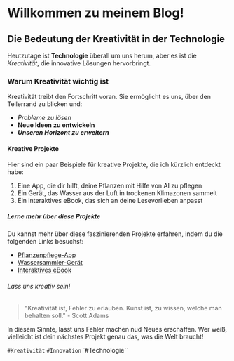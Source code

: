 # Willkommen zu meinem Blog!

## Die Bedeutung der Kreativität in der Technologie

Heutzutage ist **Technologie** überall um uns herum, aber es ist die _Kreativität_, die innovative Lösungen hervorbringt.

### Warum Kreativität wichtig ist

Kreativität treibt den Fortschritt voran. Sie ermöglicht es uns, über den Tellerrand zu blicken und:

- _Probleme zu lösen_
- **Neue Ideen zu entwickeln**
- **_Unseren Horizont zu erweitern_**

#### Kreative Projekte

Hier sind ein paar Beispiele für kreative Projekte, die ich kürzlich entdeckt habe:

1. Eine App, die dir hilft, deine Pflanzen mit Hilfe von AI zu pflegen
2. Ein Gerät, das Wasser aus der Luft in trockenen Klimazonen sammelt
3. Ein interaktives eBook, das sich an deine Lesevorlieben anpasst

##### Lerne mehr über diese Projekte

Du kannst mehr über diese faszinierenden Projekte erfahren, indem du die folgenden Links besuchst:

- [Pflanzenpflege-App]()
- [Wassersammler-Gerät]()
- [Interaktives eBook]()

###### Lass uns kreativ sein!

> "Kreativität ist, Fehler zu erlauben. Kunst ist, zu wissen, welche man behalten soll." - Scott Adams

In diesem Sinnte, lasst uns Fehler machen nud Neues erschaffen. Wer weiß, vielleicht ist dein nächstes Projekt genau das, was die Welt braucht!

`#Kreativität` `#Innovation` `#Technologie``
